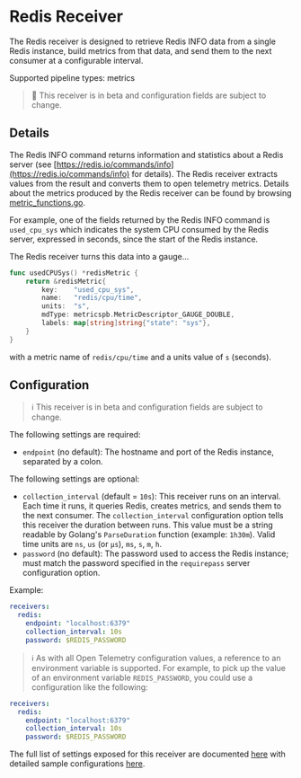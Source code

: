 # Redis Receiver

The Redis receiver is designed to retrieve Redis INFO data from a single Redis
instance, build metrics from that data, and send them to the next consumer at a
configurable interval.

Supported pipeline types: metrics

> :construction: This receiver is in beta and configuration fields are subject to change.

## Details

The Redis INFO command returns information and statistics about a Redis
server (see [https://redis.io/commands/info](https://redis.io/commands/info) for
details). The Redis receiver extracts values from the result and converts them to open
telemetry metrics. Details about the metrics produced by the Redis receiver
can be found by browsing [metric_functions.go](metric_functions.go).

For example, one of the fields returned by the Redis INFO command is
`used_cpu_sys` which indicates the system CPU consumed by the Redis server,
expressed in seconds, since the start of the Redis instance.

The Redis receiver turns this data into a gauge...

```go
func usedCPUSys() *redisMetric {
	return &redisMetric{
		key:    "used_cpu_sys",
		name:   "redis/cpu/time",
		units:  "s",
		mdType: metricspb.MetricDescriptor_GAUGE_DOUBLE,
		labels: map[string]string{"state": "sys"},
	}
}
```

with a metric name of `redis/cpu/time` and a units value of `s` (seconds).

## Configuration

> :information_source: This receiver is in beta and configuration fields are subject to change.

The following settings are required:

- `endpoint` (no default): The hostname and port of the Redis instance,
separated by a colon.

The following settings are optional:

- `collection_interval` (default = `10s`): This receiver runs on an interval.
Each time it runs, it queries Redis, creates metrics, and sends them to the
next consumer. The `collection_interval` configuration option tells this
receiver the duration between runs. This value must be a string readable by
Golang's `ParseDuration` function (example: `1h30m`). Valid time units are
`ns`, `us` (or `µs`), `ms`, `s`, `m`, `h`.
- `password` (no default): The password used to access the Redis instance;
must match the password specified in the `requirepass` server configuration
option.

Example:

```yaml
receivers:
  redis:
    endpoint: "localhost:6379"
    collection_interval: 10s
    password: $REDIS_PASSWORD
```

> :information_source: As with all Open Telemetry configuration values, a
reference to an environment variable is supported. For example, to pick up
the value of an environment variable `REDIS_PASSWORD`, you could use a
configuration like the following:

```yaml
receivers:
  redis:
    endpoint: "localhost:6379"
    collection_interval: 10s
    password: $REDIS_PASSWORD
```

The full list of settings exposed for this receiver are documented [here](./config.go)
with detailed sample configurations [here](./testdata/config.yaml).
